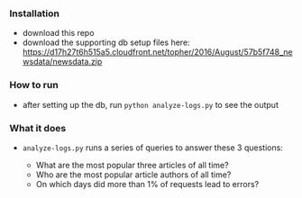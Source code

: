 ### Installation
- download this repo
- download the supporting db setup files here: https://d17h27t6h515a5.cloudfront.net/topher/2016/August/57b5f748_newsdata/newsdata.zip

### How to run
- after setting up the db, run `python analyze-logs.py` to see the output

### What it does
- `analyze-logs.py` runs a series of queries to answer these 3 questions:

  - What are the most popular three articles of all time?
  - Who are the most popular article authors of all time?
  - On which days did more than 1% of requests lead to errors?